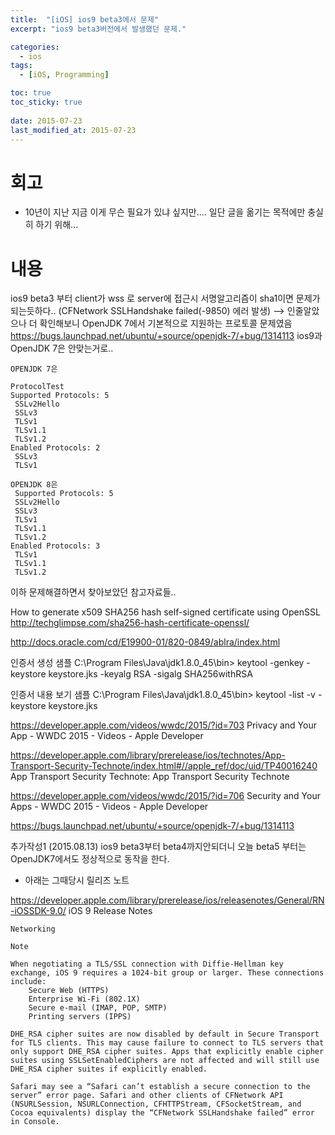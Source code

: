 ```yaml
---
title:  "[iOS] ios9 beta3에서 문제"
excerpt: "ios9 beta3버전에서 발생했던 문제."

categories:
  - ios
tags:
  - [iOS, Programming]

toc: true
toc_sticky: true
 
date: 2015-07-23
last_modified_at: 2015-07-23
---
```

# 회고
* 10년이 지난 지금 이게 무슨 필요가 있냐 싶지만.... 일단 글을 옮기는  목적에만 충실히 하기 위해...

# 내용

ios9 beta3 부터 client가 wss 로 server에 접근시 서명알고리즘이 sha1이면 문제가 되는듯하다..
(CFNetwork SSLHandshake failed(-9850) 에러 발생)
-->
인줄알았으나 더 확인해보니
OpenJDK 7에서 기본적으로 지원하는 프로토콜 문제였음
https://bugs.launchpad.net/ubuntu/+source/openjdk-7/+bug/1314113
ios9과 OpenJDK 7은 안맞는거로.. 

```
OPENJDK 7은

ProtocolTest
Supported Protocols: 5
 SSLv2Hello
 SSLv3
 TLSv1
 TLSv1.1
 TLSv1.2
Enabled Protocols: 2
 SSLv3
 TLSv1
```

```
OPENJDK 8은
 Supported Protocols: 5
 SSLv2Hello
 SSLv3
 TLSv1
 TLSv1.1
 TLSv1.2
Enabled Protocols: 3
 TLSv1
 TLSv1.1
 TLSv1.2
```


이하 문제해결하면서 찾아보았던 참고자료들..

How to generate x509 SHA256 hash self-signed certificate using OpenSSL
http://techglimpse.com/sha256-hash-certificate-openssl/

http://docs.oracle.com/cd/E19900-01/820-0849/ablra/index.html

인증서 생성 샘플
C:\Program Files\Java\jdk1.8.0_45\bin> keytool -genkey -keystore keystore.jks -keyalg RSA -sigalg SHA256withRSA

인증서 내용 보기 샘플
C:\Program Files\Java\jdk1.8.0_45\bin> keytool -list -v -keystore keystore.jks


https://developer.apple.com/videos/wwdc/2015/?id=703
Privacy and Your App - WWDC 2015 - Videos - Apple Developer

https://developer.apple.com/library/prerelease/ios/technotes/App-Transport-Security-Technote/index.html#//apple_ref/doc/uid/TP40016240 
App Transport Security Technote: App Transport Security Technote

https://developer.apple.com/videos/wwdc/2015/?id=706
Security and Your Apps - WWDC 2015 - Videos - Apple Developer

https://bugs.launchpad.net/ubuntu/+source/openjdk-7/+bug/1314113



추가작성1 (2015.08.13)
ios9 beta3부터 beta4까지안되더니 오늘 beta5 부터는 OpenJDK7에서도 정상적으로 동작을 한다. 
- 아래는 그때당시 릴리즈 노트

https://developer.apple.com/library/prerelease/ios/releasenotes/General/RN-iOSSDK-9.0/
iOS 9 Release Notes



```
Networking

Note

When negotiating a TLS/SSL connection with Diffie-Hellman key exchange, iOS 9 requires a 1024-bit group or larger. These connections include:
	Secure Web (HTTPS)
	Enterprise Wi-Fi (802.1X)
	Secure e-mail (IMAP, POP, SMTP)
	Printing servers (IPPS)

DHE_RSA cipher suites are now disabled by default in Secure Transport for TLS clients. This may cause failure to connect to TLS servers that only support DHE_RSA cipher suites. Apps that explicitly enable cipher suites using SSLSetEnabledCiphers are not affected and will still use DHE_RSA cipher suites if explicitly enabled.

Safari may see a “Safari can’t establish a secure connection to the server” error page. Safari and other clients of CFNetwork API (NSURLSession, NSURLConnection, CFHTTPStream, CFSocketStream, and Cocoa equivalents) display the “CFNetwork SSLHandshake failed” error in Console.
```